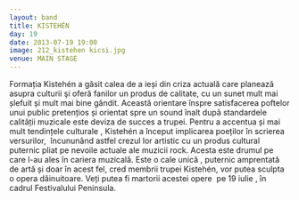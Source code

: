 ```yaml
---
layout: band
title: KISTEHÉN
day: 19
date: 2013-07-19 19:00
image: 212_kistehen kicsi.jpg
venue: MAIN STAGE
---
```


Formația Kistehén a găsit calea de a ieși din criza actuală care planează asupra culturii şi oferă fanilor un produs de calitate, cu un sunet mult mai șlefuit și mult mai bine gândit. Această orientare înspre satisfacerea poftelor unui public pretențios și orientat spre un sound înalt după standardele calității muzicale este deviza de succes a trupei. Pentru a accentua și mai mult tendințele culturale , Kistehén a început implicarea poeților în scrierea versurilor,  încununând astfel crezul lor artistic cu un produs cultural puternic pliat pe nevoile actuale ale muzicii rock. Acesta este drumul pe care l-au ales în cariera muzicală. Este o cale unică , puternic amprentată de artă și doar în acest fel, cred membrii trupei Kistehén, vor putea sculpta o opera dăinuitoare. Veți putea fi martorii acestei opere  pe 19 iulie , în cadrul Festivalului Peninsula.
